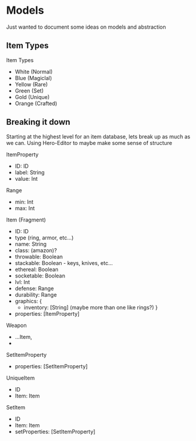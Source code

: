 # Models

Just wanted to document some ideas on models and abstraction

## Item Types

Item Types
- White (Normal)
- Blue (Magiclal)
- Yellow (Rare)
- Green (Set)
- Gold (Unique)
- Orange (Crafted)

## Breaking it down
 
Starting at the highest level for an item database, lets break up as much as we can. Using Hero-Editor to maybe make some sense of structure

ItemProperty
- ID: ID
- label: String
- value: Int

Range
- min: Int
- max: Int

Item (Fragment)
- ID: ID
- type (ring, armor, etc...)
- name: String
- class: (amazon)?
- throwable: Boolean
- stackable: Boolean - keys, knives, etc...
- ethereal: Boolean
- socketable: Boolean
- lvl: Int
- defense: Range
- durability: Range
- graphics: {
  - inventory: [String] (maybe more than one like rings?)
}
- properties: [ItemProperty]

Weapon
- ...Item,
- 

SetItemProperty
- properties: [SetItemProperty]

UniqueItem
- ID
- Item: Item

SetItem
- ID
- Item: Item
- setProperties: [SetItemProperty]
